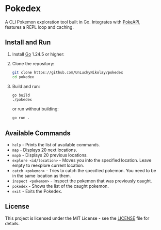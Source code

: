 # Pokedex

A CLI Pokemon exploration tool built in Go. Integrates with [PokeAPI](https://pokeapi.co), features a REPL loop and caching.

## Install and Run

1. Install [Go](https://go.dev/doc/install) 1.24.5 or higher:

2. Clone the repository:

    ```bash
	git clone https://github.com/UnLuckyNikolay/pokedex
    cd pokedex
	```

3. Build and run:

	```bash 
	go build 
	./pokedex
	```

	or run without building:

	```bash
	go run .
	```

## Available Commands

* `help` - Prints the list of available commands.
* `map` - Displays 20 next locations.
* `mapb` - Displays 20 previous locations.
* `explore <id/location>` - Moves you into the specified location. Leave empty to reexplore current location.
* `catch <pokemon>` - Tries to catch the specified pokemon. You need to be in the same location as them.
* `inspect <pokemon>` - Inspect the pokemon that was previously caught.
* `pokedex` - Shows the list of the caught pokemon.
* `exit` - Exits the Pokedex.

## License

This project is licensed under the MIT License - see the [LICENSE](LICENSE) file for details.